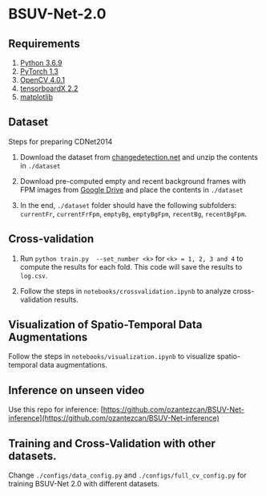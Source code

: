 # BSUV-Net-2.0

## Requirements
1. [Python 3.6.9](https://www.python.org/)
2. [PyTorch 1.3](https://pytorch.org/)
3. [OpenCV 4.0.1](https://opencv.org/releases/)
4. [tensorboardX 2.2](https://github.com/lanpa/tensorboardX)
5. [matplotlib](https://matplotlib.org/)

## Dataset
Steps for preparing CDNet2014
1. Download the dataset from [changedetection.net](http://changedetection.net/) and unzip the contents in `./dataset`

2. Download pre-computed empty and recent background frames with FPM images from [Google Drive](https://drive.google.com/drive/folders/1fskxV1paCsoZvqTVLjnlAdPOCHk1_XmF?usp=sharing) and place the contents in `./dataset`

3. In the end, `./dataset` folder should have the following subfolders: `currentFr`, `currentFrFpm`, `emptyBg`, `emptyBgFpm`, `recentBg`, `recentBgFpm`.

## Cross-validation

1. Run `python train.py  --set_number <k>` for `<k> = 1, 2, 3 and 4` to compute the results for each fold. This code will save the results to `log.csv`.

2. Follow the steps in `notebooks/crossvalidation.ipynb` to analyze cross-validation results.

## Visualization of Spatio-Temporal Data Augmentations
Follow the steps in `notebooks/visualization.ipynb` to visualize spatio-temporal data augmentations.

## Inference on unseen video
Use this repo for inference: [https://github.com/ozantezcan/BSUV-Net-inference](https://github.com/ozantezcan/BSUV-Net-inference)

## Training and Cross-Validation with other datasets.
Change `./configs/data_config.py` and `./configs/full_cv_config.py` for training BSUV-Net 2.0 with different datasets.


